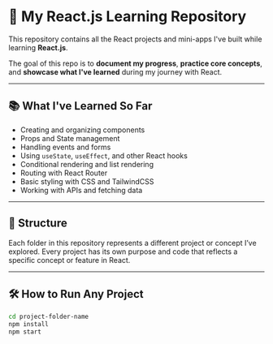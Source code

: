 # 📘 My React.js Learning Repository

This repository contains all the React projects and mini-apps I've built while learning **React.js**.

The goal of this repo is to **document my progress**, **practice core concepts**, and **showcase what I've learned** during my journey with React.

---

## 📚 What I've Learned So Far

- Creating and organizing components
- Props and State management
- Handling events and forms
- Using `useState`, `useEffect`, and other React hooks
- Conditional rendering and list rendering
- Routing with React Router
- Basic styling with CSS and TailwindCSS
- Working with APIs and fetching data

---

## 📂 Structure

Each folder in this repository represents a different project or concept I’ve explored. Every project has its own purpose and code that reflects a specific concept or feature in React.

---

## 🛠️ How to Run Any Project

```bash
cd project-folder-name
npm install
npm start
